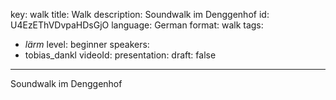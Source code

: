 key: walk
title: Walk
description: Soundwalk im Denggenhof
id: U4EzEThVDvpaHDsGjO
language: German
format: walk
tags:
  - _lärm_
level: beginner
speakers:
  - tobias_dankl
videoId: 
presentation: 
draft: false
---

Soundwalk im Denggenhof
